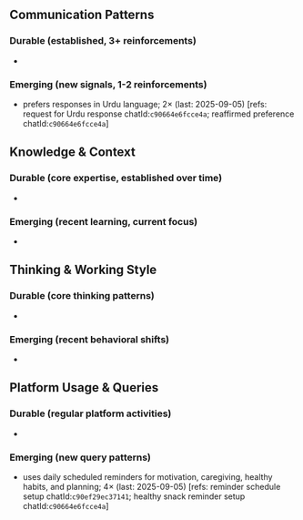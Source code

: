## Communication Patterns
### Durable (established, 3+ reinforcements)
-

### Emerging (new signals, 1-2 reinforcements)
- prefers responses in Urdu language; 2× (last: 2025-09-05) [refs: request for Urdu response chatId:`c90664e6fcce4a`; reaffirmed preference chatId:`c90664e6fcce4a`]

## Knowledge & Context
### Durable (core expertise, established over time)
-

### Emerging (recent learning, current focus)
-

## Thinking & Working Style
### Durable (core thinking patterns)
-

### Emerging (recent behavioral shifts)
-

## Platform Usage & Queries
### Durable (regular platform activities)
-

### Emerging (new query patterns)
- uses daily scheduled reminders for motivation, caregiving, healthy habits, and planning; 4× (last: 2025-09-05) [refs: reminder schedule setup chatId:`c90ef29ec37141`; healthy snack reminder setup chatId:`c90664e6fcce4a`]